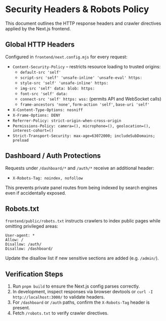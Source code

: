 # Security Headers & Robots Policy

This document outlines the HTTP response headers and crawler directives applied by the Next.js frontend.

## Global HTTP Headers

Configured in `frontend/next.config.mjs` for every request:

- `Content-Security-Policy` – restricts resource loading to trusted origins:
  - `default-src 'self'`
  - `script-src 'self' 'unsafe-inline' 'unsafe-eval' https:`
  - `style-src 'self' 'unsafe-inline' https:`
  - `img-src 'self' data: blob: https:`
  - `font-src 'self' data:`
  - `connect-src 'self' https: wss:` (permits API and WebSocket calls)
  - `frame-ancestors 'none'`, `form-action 'self'`, `base-uri 'self'`
- `X-Content-Type-Options: nosniff`
- `X-Frame-Options: DENY`
- `Referrer-Policy: strict-origin-when-cross-origin`
- `Permissions-Policy: camera=(), microphone=(), geolocation=(), interest-cohort=()`
- `Strict-Transport-Security: max-age=63072000; includeSubDomains; preload`

## Dashboard / Auth Protections

Requests under `/dashboard/*` and `/auth/*` receive an additional header:

- `X-Robots-Tag: noindex, nofollow`

This prevents private panel routes from being indexed by search engines even if accidentally exposed.

## Robots.txt

`frontend/public/robots.txt` instructs crawlers to index public pages while omitting privileged areas:

```
User-agent: *
Allow: /
Disallow: /auth/
Disallow: /dashboard/
```

Update the disallow list if new sensitive sections are added (e.g. `/admin/`).

## Verification Steps

1. Run `pnpm build` to ensure the Next.js config parses correctly.
2. In development, inspect responses via browser devtools or `curl -I http://localhost:3000/` to validate headers.
3. For `/dashboard` or `/auth` paths, confirm the `X-Robots-Tag` header is present.
4. Fetch `/robots.txt` to verify crawler directives.
